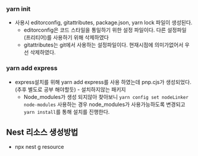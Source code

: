 ### yarn init

- 사용시 editorconfig, gitattributes, package.json, yarn lock 파일이 생성된다.
  - editorconfig은 코드 스타일을 통일하기 위한 설정 파일이다. 다른 설정파일 (프리티어)를 사용하기 위해 삭제하였다
  - gitattributes는 git에서 사용하는 설정파일이다. 현재시점에 의미가없어서 우선 삭제하였다.

### yarn add express

- express설치를 위해 yarn add express를 사용 하였는데 pnp.cjs가 생성되었다.(추후 별도로 공부 해야할듯) - 설치하지않는 패키지
  - Node_modules가 생성 되지않아 찾아보니 `yarn config set nodeLinker node-modules` 사용하는 경우 node_modules가 사용가능하도록 변경되고 `yarn install`를 통해 설치를 진행한다.

## Nest 리소스 생성방법

- npx nest g resource
